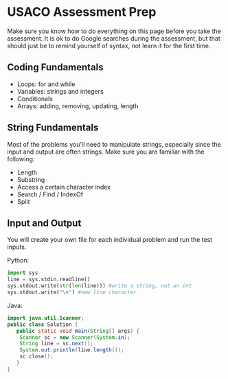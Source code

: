 # USACO Assessment Prep

Make sure you know how to do everything on this page before you take the assessment. It is ok to do Google searches during the assessment, but that should just be to remind yourself of syntax, not learn it for the first time.

## Coding Fundamentals
- Loops: for and while
- Variables: strings and integers
- Conditionals
- Arrays: adding, removing, updating, length

## String Fundamentals
Most of the problems you'll need to manipulate strings, especially since the input and output are often strings. Make sure you are familiar with the following:
- Length
- Substring
- Access a certain character index
- Search / Find / IndexOf
- Split

## Input and Output
You will create your own file for each individual problem and run the test inputs. 

Python:
```python
import sys
line = sys.stdin.readline()
sys.stdout.write(str(len(line))) #write a string, not an int
sys.stdout.write("\n") #new line character
```

Java:
```java
import java.util.Scanner;
public class Solution { 
   public static void main(String[] args) { 
	Scanner sc = new Scanner(System.in); 
	String line = sc.next();
	System.out.println(line.length());
	sc.close();
   }
}
```
